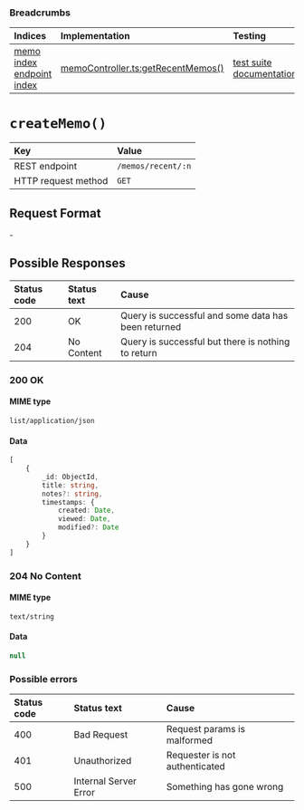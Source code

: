 ### Breadcrumbs

| Indices | Implementation | Testing |
| :----------------------------------------------------------- | :-------------------------------------------------------------------------------------------------------------------- | :--------------------------------------------------------------------------------------------------------------------------------------------------------------- |
| [memo index](./index.md)<br>[endpoint index](../index.md) | [memoController.ts:getRecentMemos()](../../../../../backend/src/controllers/memoController.ts#L253-L277) | [test suite](../../../../../backend/tests/controllers/memos/getRecentMemos.test.ts)<br>[documentation](../../tests/memos/getRecentMemos.test.md) |

# `createMemo()`

| Key                 | Value              |
| :------------------ | :----------------- |
| REST endpoint       | `/memos/recent/:n` |
| HTTP request method | `GET`              |

## Request Format

\-

## Possible Responses

| Status code | Status text | Cause                                               |
| :---------- | :---------- | :-------------------------------------------------- |
| 200         | OK          | Query is successful and some data has been returned |
| 204         | No Content  | Query is successful but there is nothing to return  |

### 200 OK

#### MIME type

`list/application/json`

#### Data

```typescript
[
    {
        _id: ObjectId,
        title: string,
        notes?: string,
        timestamps: {
            created: Date,
            viewed: Date,
            modified?: Date
        }
    }
]
```

### 204 No Content

#### MIME type

`text/string`

#### Data

```typescript
null
```

### Possible errors

| Status code | Status text           | Cause                              |
| :---------- | :-------------------- | :--------------------------------- |
| 400         | Bad Request           | Request params is malformed        |
| 401         | Unauthorized          | Requester is not authenticated     |
| 500         | Internal Server Error | Something has gone wrong           |
